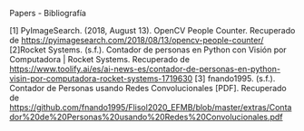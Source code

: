 Papers - Bibliografía

[1] PyImageSearch. (2018, August 13). OpenCV People Counter. Recuperado de https://pyimagesearch.com/2018/08/13/opencv-people-counter/
[2]Rocket Systems. (s.f.). Contador de personas en Python con Visión por Computadora | Rocket Systems. Recuperado de https://www.toolify.ai/es/ai-news-es/contador-de-personas-en-python-visin-por-computadora-rocket-systems-1719630
[3] fnando1995. (s.f.). Contador de Personas usando Redes Convolucionales [PDF]. Recuperado de https://github.com/fnando1995/Flisol2020_EFMB/blob/master/extras/Contador%20de%20Personas%20usando%20Redes%20Convolucionales.pdf
